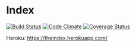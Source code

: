 # Index

[![Build 
Status](https://travis-ci.org/nygrenh/index.png?branch=master)](https://travis-ci.org/nygrenh/index)
[![Code 
Climate](https://codeclimate.com/github/nygrenh/index.png)](https://codeclimate.com/github/nygrenh/index)
[![Coverage Status](https://coveralls.io/repos/nygrenh/index/badge.png)](https://coveralls.io/r/nygrenh/index)


Heroku: https://theindex.herokuapp.com/

